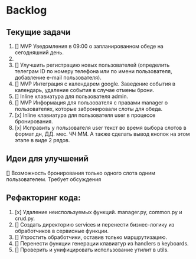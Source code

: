 # Backlog

## Текущие задачи
1. [] MVP Уведомления в 09:00 о запланированном обеде на сегодняшний день.
2. 
3. [] Улучшить регистрацию новых пользователей (определить телеграм ID по номеру телефона или по имени пользователя, добавление e-mail пользователя).
4. [] MVP Интеграция с календарем google. Заведение события в календарь, удаление события в случае отмены брони.
5. [] Inline клавиатура для пользователя admin.
6. [] MVP Информация для пользователя с правами manager о пользователях, которые забронировали слоты для обеда.
6. [х] Inline клавиатура для пользователя user в процессе бронирования.
7. [х] Исправить у пользователя user текст во время выбора слотов в формат дн, ДД. мес. ЧЧ:ММ. А также сделать вывод кнопок на этом этапе в виде 2 рядов.

## Идеи для улучшений
[] Возможность бронирования только одного слота одним пользователем. Требует обсуждения

## Рефакторинг кода:
1. [x] Удаление неиспользуемых функций. manager.py, common.py и crud.py.
2. [] Создать директорию services и перенести бизнес-логику из обработчиков в сервисные функции.
3. [] Упростить обработчики, оставив только маршрутизацию.
4. [] Перенести функции генерации клавиатур из handlers в keyboards.
5. [] Проверить и унифицировать использование утилит в utils.